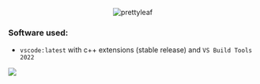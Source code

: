 <div><p align="center">
  <img alt="prettyleaf" src="https://repobeats.axiom.co/api/embed/6476b53eac0717c658dd3fd2680ace74d19c2530.svg">
</p></div>

### Software used:
- `vscode:latest` with c++ extensions (stable release) and `VS Build Tools 2022`

[![](https://visitcount.itsvg.in/api?id=teamdominant&icon=0&color=1)](https://visitcount.itsvg.in)
